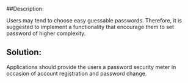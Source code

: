 ##Description:

Users may tend to choose easy guessable passwords. Therefore, it is suggested to implement a functionality that encourage them to set password of higher complexity.

## Solution:

Applications should provide the users a password security meter in occasion of account registration and password change.
